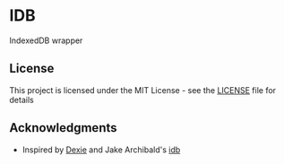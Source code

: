 # IDB

IndexedDB wrapper

## License

This project is licensed under the MIT License - see the [LICENSE](LICENSE) file for details

## Acknowledgments

* Inspired by [Dexie](http://dexie.org/) and Jake Archibald's [idb](https://github.com/jakearchibald/idb)

